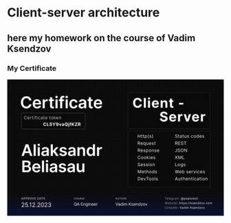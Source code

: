 # Сlient-server architecture

## here my homework on the course of Vadim Ksendzov

### My Certificate

![My Certificate](https://raw.githubusercontent.com/Beliasau/Client_Server/main/Aliaksandr%20Beliasau_CLS.png)
